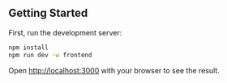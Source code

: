 ## Getting Started

First, run the development server:

```bash
npm install
npm run dev -w frontend
```

Open [http://localhost:3000](http://localhost:3000) with your browser to see the result.
